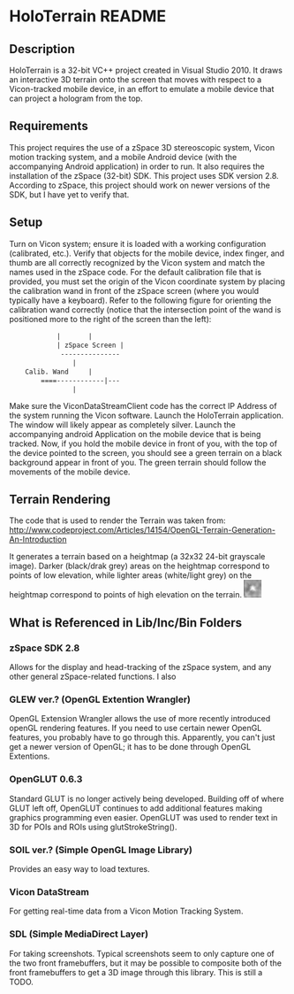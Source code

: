 # HoloTerrain README

## Description
HoloTerrain is a 32-bit VC++ project created in Visual Studio 2010. It draws an interactive 3D terrain onto the screen that moves with respect to a Vicon-tracked mobile device, in an effort to emulate a mobile device that can project a hologram from the top.

## Requirements
This project requires the use of a zSpace 3D stereoscopic system, Vicon motion tracking system, and a mobile Android device (with the accompanying Android application) in order to run. It also requires the installation of the zSpace (32-bit) SDK. This project uses SDK version 2.8. According to zSpace, this project should work on newer versions of the SDK, but I have yet to verify that.

## Setup
Turn on Vicon system; ensure it is loaded with a working configuration (calibrated, etc.). Verify that objects for the mobile device, index finger, and thumb are all correctly recognized by the Vicon system and match the names used in the zSpace code. For the default calibration file that is provided, you must set the origin of the Vicon coordinate system by placing the calibration wand in front of the zSpace screen (where you would typically have a keyboard). Refer to the following figure for orienting the calibration wand correctly (notice that the intersection point of the wand is positioned more to the right of the screen than the left):

				|		|
				| zSpace Screen	|
			 	 ---------------
					|
		Calib. Wand		|
			====------------|---	
					|
			
Make sure the ViconDataStreamClient code has the correct IP Address of the system running the Vicon software. Launch the HoloTerrain application. The window will likely appear as completely silver. Launch the accompanying android Application on the mobile device that is being tracked. Now, if you hold the mobile device in front of you, with the top of the device pointed to the screen, you should see a green terrain on a black background appear in front of you. The green terrain should follow the movements of the mobile device.

## Terrain Rendering
The code that is used to render the Terrain was taken from:
http://www.codeproject.com/Articles/14154/OpenGL-Terrain-Generation-An-Introduction

It generates a terrain based on a heightmap (a 32x32 24-bit grayscale image). Darker (black/drak grey) areas on the heightmap correspond to points of low elevation, while lighter areas (white/light grey) on the heightmap correspond to points of high elevation on the terrain.
![heightmap](images/heightmap.bmp?raw=true)

## What is Referenced in Lib/Inc/Bin Folders
### zSpace SDK 2.8
Allows for the display and head-tracking of the zSpace system, and any other general zSpace-related functions. I also 

### GLEW ver.? (OpenGL Extention Wrangler)
OpenGL Extension Wrangler allows the use of more recently introduced openGL rendering features. If you need to use certain newer OpenGL features, you probably have to go through this. Apparently, you can't just get a newer version of OpenGL; it has to be done through OpenGL Extentions.

### OpenGLUT 0.6.3
Standard GLUT is no longer actively being developed. Building off of where GLUT left off, OpenGLUT continues to add additional features making graphics programming even easier. OpenGLUT was used to render text in 3D for POIs and ROIs using glutStrokeString().

### SOIL ver.? (Simple OpenGL Image Library)
Provides an easy way to load textures.

### Vicon DataStream
For getting real-time data from a Vicon Motion Tracking System.

### SDL (Simple MediaDirect Layer)
For taking screenshots. Typical screenshots seem to only capture one of the two front framebuffers, but it may be possible to composite both of the front framebuffers to get a 3D image through this library. This is still a TODO.



